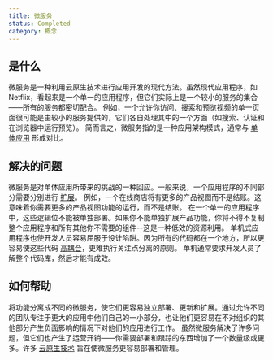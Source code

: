 ```yaml
---
title: 微服务
status: Completed
category: 概念
---
```


## 是什么

微服务是一种利用云原生技术进行应用开发的现代方法。虽然现代应用程序，如 Netflix，看起来是一个单一的应用程序，但它们实际上是一个较小的服务的集合——所有的服务都密切配合。
例如，一个允许你访问、搜索和预览视频的单一页面很可能是由较小的服务提供的，它们各自处理其中的一个方面（如搜索、认证和在浏览器中运行预览）。
简而言之，微服务指的是一种应用架构模式，通常与 [单体应用](/monolithic_apps/) 形成对比。

## 解决的问题

微服务是对单体应用所带来的挑战的一种回应。一般来说，一个应用程序的不同部分需要分别进行 [扩展](/scalability/)。
例如，一个在线商店将有更多的产品视图而不是结账。这意味着你需要更多的产品视图功能的运行，而不是结账。
在一个单一的应用程序中，这些逻辑位不能被单独部署。如果你不能单独扩展产品功能，你将不得不复制整个应用程序和所有其他你不需要的组件--这是一种低效的资源利用。
单机式应用程序也使开发人员容易屈服于设计陷阱。因为所有的代码都在一个地方，所以更容易使这些代码 [高耦合](/tightly_coupled_architectures/)，更难执行关注点分离的原则。
单机通常要求开发人员了解整个代码库，然后才能有成效。

## 如何帮助

将功能分离成不同的微服务，使它们更容易独立部署、更新和扩展。通过允许不同的团队专注于更大的应用中他们自己的一小部分，也让他们更容易在不对组织的其他部分产生负面影响的情况下对他们的应用进行工作。
虽然微服务解决了许多问题，但它们也产生了运营开销——你需要部署和跟踪的东西增加了一个数量级或更多。许多 [云原生技术](/cloud_native_tech/) 旨在使微服务更容易部署和管理。

